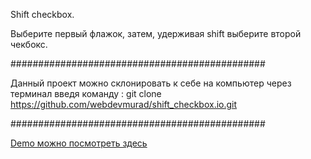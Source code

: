 Shift checkbox.

Выберите первый флажок, затем, удерживая shift выберите второй чекбокс. 

##############################################

Данный проект можно склонировать к себе на компьютер через терминал введя команду : git clone https://github.com/webdevmurad/shift_checkbox.io.git

##############################################

[Demo можно посмотреть здесь ](https://webdevmurad.github.io/shift_checkbox.io/)
